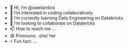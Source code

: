 - 👋 Hi, I’m @swetambra
- 👀 I’m interested in coding collaboratively
- 🌱 I’m currently learning Data Engineering on Databricks
- 💞️ I’m looking to collaborate on Databricks
- 📫 How to reach me ...
- 😄 Pronouns: .she/ her
- ⚡ Fun fact: ...

<!---
swetambra/swetambra is a ✨ special ✨ repository because its `README.md` (this file) appears on your GitHub profile.
You can click the Preview link to take a look at your changes.
--->
